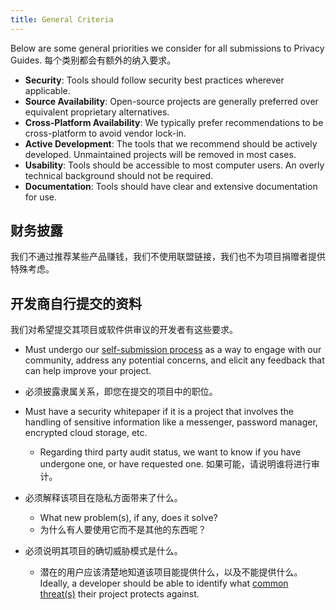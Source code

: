 ```yaml
---
title: General Criteria
---
```


Below are some general priorities we consider for all submissions to Privacy Guides. 每个类别都会有额外的纳入要求。

- **Security**: Tools should follow security best practices wherever applicable.
- **Source Availability**: Open-source projects are generally preferred over equivalent proprietary alternatives.
- **Cross-Platform Availability**: We typically prefer recommendations to be cross-platform to avoid vendor lock-in.
- **Active Development**: The tools that we recommend should be actively developed. Unmaintained projects will be removed in most cases.
- **Usability**: Tools should be accessible to most computer users. An overly technical background should not be required.
- **Documentation**: Tools should have clear and extensive documentation for use.

## 财务披露

我们不通过推荐某些产品赚钱，我们不使用联盟链接，我们也不为项目捐赠者提供特殊考虑。

## 开发商自行提交的资料

我们对希望提交其项目或软件供审议的开发者有这些要求。

- Must undergo our [self-submission process](https://discuss.privacyguides.net/t/about-the-project-showcase-category/114) as a way to engage with our community, address any potential concerns, and elicit any feedback that can help improve your project.

- 必须披露隶属关系，即您在提交的项目中的职位。

- Must have a security whitepaper if it is a project that involves the handling of sensitive information like a messenger, password manager, encrypted cloud storage, etc.
    - Regarding third party audit status, we want to know if you have undergone one, or have requested one. 如果可能，请说明谁将进行审计。

- 必须解释该项目在隐私方面带来了什么。
    - What new problem(s), if any, does it solve?
    - 为什么有人要使用它而不是其他的东西呢？

- 必须说明其项目的确切威胁模式是什么。
    - 潜在的用户应该清楚地知道该项目能提供什么，以及不能提供什么。 Ideally, a developer should be able to identify what [common threat(s)](../basics/common-threats.md) their project protects against.
